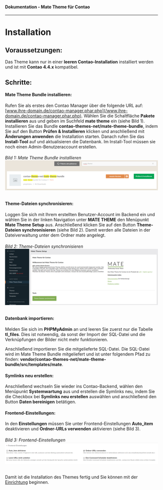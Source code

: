 #### Dokumentation - Mate Theme für Contao

---

# Installation

## Voraussetzungen:

Das Theme kann nur in einer **leeren Contao-Installation** installiert werden und ist mit **Contao 4.4.x** kompatibel.

## Schritte:

#### **Mate Theme Bundle installieren:**

Rufen Sie als erstes den Contao Manager über die folgende URL auf: [www.ihre-domain.de/contao-manager.phar.php](/www.ihre-domain.de/contao-manager.phar.php). Wählen Sie die Schaltfläche **Pakete installieren** aus und geben im Suchfeld **mate theme** ein \(siehe Bild 1\). Installieren Sie das Bundle **contao-themes-net/mate-theme-bundle**, indem Sie auf den Button **Prüfen & Installieren** klicken und anschließend mit **Änderungen anwenden** die Installation starten. Danach rufen Sie das **Install-Tool** auf und aktualisieren die Datenbank. Im Install-Tool müssen sie noch einen Admin-Benutzeraccount erstellen.

###### Bild 1: Mate Theme Bundle installieren ![](/mate-theme/images/bundle-installieren.png)

#### **Theme-Dateien synchronisieren:**

Loggen Sie sich mit Ihrem erstellten Benutzer-Account im Backend ein und wählen Sie in der linken Navigation unter **MATE THEME** den Menüpunkt **Mate Theme Setup** aus. Anschließend klicken Sie auf den Button **Theme-Dateien synchronisieren** \(siehe Bild 2\). Damit werden alle Dateien in der Dateiverwaltung unter dem Ordner mate angelegt.

###### Bild 2: Theme-Dateien synchronisieren![](/mate-theme/images/dateien-synchronisieren.png)

#### **Datenbank importieren:**

Melden Sie sich im **PHPMyAdmin** an und leeren Sie zuerst nur die Tabelle **tl\_files**. Dies ist notwendig, da sonst der Import der SQL-Datei und die Verknüpfungen der Bilder nicht mehr funktionieren.

Anschließend importieren Sie die mitgelieferte SQL-Datei. Die SQL-Datei wird im Mate Theme Bundle mitgeliefert und ist unter folgendem Pfad zu finden: **vendor/contao-themes-net/mate-theme-bundle/src/templates/mate**.

#### **Symlinks neu erstellen:**

Anschließend wechseln Sie wieder ins Contao-Backend, wählen den Menüpunkt **Systemwartung** aus und erstellen die Symlinks neu, indem Sie die Checkbox bei **Symlinks neu erstellen** auswählen und anschließend den Button **Daten bereinigen** betätigen.

#### Frontend-Einstellungen:

In den **Einstellungen** müssen Sie unter Frontend-Einstellungen **Auto\_item** deaktivieren und **Ordner-URLs verwenden** aktivieren \(siehe Bild 3\).

###### Bild 3: Frontend-Einstellungen![](/mate-theme/images/einstellungen.png)

Damit ist die Installation des Themes fertig und Sie können mit der [Einrichtung](/mate-theme/einrichtung.md) beginnen.

